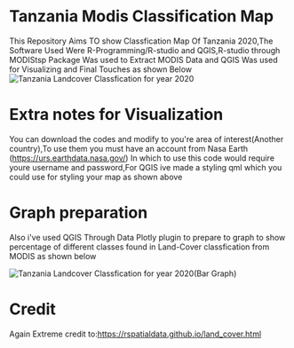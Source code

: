# Tanzania Modis Classification Map
This Repository Aims TO show Classfication Map Of Tanzania 2020,The Software Used Were R-Programming/R-studio and QGIS,R-studio through MODIStsp Package Was used to Extract MODIS Data and QGIS Was used for Visualizing and Final Touches as shown Below
![Tanzania Landcover Classfication for year 2020](https://github.com/Heed725/Tanzania---Modis-Classification-Map/assets/86722789/56c3063a-e6b1-473f-a4e8-e848dd41fd0b)

# Extra notes for Visualization
You can download the codes and modify to you're area of interest(Another country),To use them you must have an account from Nasa Earth                    (https://urs.earthdata.nasa.gov/) In which to use this code would require youre username and password,For QGIS ive made a styling qml which you could use for styling your map as shown above

# Graph preparation
Also i've used QGIS Through Data Plotly plugin to prepare to graph to show percentage of different classes found in Land-Cover classfication from MODIS as shown below

![Tanzania Landcover Classfication for year 2020(Bar Graph)](https://github.com/Heed725/Tanzania---Modis-Classification-Map/assets/86722789/5dfcc459-d212-42ff-821f-734c5dc36178)

# Credit
Again Extreme credit to:https://rspatialdata.github.io/land_cover.html
